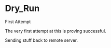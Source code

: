 # Dry_Run
First Attempt

The very first attempt at this is proving successful.

Sending stuff back to remote server.
